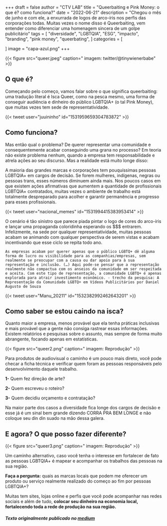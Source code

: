 +++
draft = false
author = "CTV LAB"
title = "Queerbaiting e Pink Money: o que é? como funciona?"
date = "2022-06-21"
description = "Chegou o mês de junho e com ele, a enxurrada de logos de arco-íris nos perfis das corporações todas. Muitas vezes o nome disso é Queerbaiting, vem entender como diferenciar uma homenagem sincera de um golpe publicitário"
tags = [
    "diversidade",
    "LGBTQIA",
    "ESG",
    "impacto",
    "branding",
    "pink money",
    "queerbating",
]
categories = [
    
]
image = "capa-azul.png"
+++

{{< figure src="queer.jpeg" caption=" imagem: twitter/@tinywienerbabe" >}}


## O que é?
Começando pelo começo, vamos falar sobre o que significa queerbaiting: uma tradução literal é Isca Queer, como na pesca mesmo, uma forma de conseguir audiência e dinheiro do público LGBTQIA+ (o tal Pink Money), que muitas vezes tem sede de representatividade.

{{< tweet user="juuininho" id="1531959659304783872" >}}

## Como funciona?
Mas então qual o problema? De querer representar uma comunidade e consequentemente acabar conseguindo uma grana no processo? Em teoria não existe problema nenhum, quando a empresa tem responsabilidade e atrela ações ao seu discurso. Mas a realidade está muito longe disso:

A maioria das grandes marcas e corporações tem pouquíssimas pessoas LGBTQIA+ em cargos de decisão. Se forem mulheres, indígenas, negras ou pessoas trans, esses números diminuem ainda mais. Nos poucos casos em que existem ações afirmativas que aumentem a quantidade de profissionais LGBTQIA+ contratados, muitas vezes o ambiente de trabalho está totalmente despreparado para acolher e garantir permanência e progresso para esses profissionais.

{{< tweet user="nacional_memes" id="1531994415383953414" >}}

O cenário é tão sinistro que parece piada pintar o logo de cores do arco-íris e lançar uma propaganda coloridinha esperando os $$$ entrarem. Infelizmente, na sede por qualquer representatividade, muitas pessoas acabam se animando com qualquer perspectiva de serem vistas e acabam incentivando que esse ciclo se repita todo ano.

`As empresas acabam por querer apenas que o público LGBTQ+ dê alguma forma de lucro ou visibilidade para as companhias/empresas, sem realmente se preocupar com a causa ou dar apoio para à sua representação e inclusão. (…) Aqui pode-se pensar que a representação realmente não compactua com os anseios da comunidade em ser respeitada e aceita. Com este tipo de representação, a comunidade LGBTQ+ é apenas explorada para atrair investimento econômico. - trecho da pesquisa: A Representação da Comunidade LGBTQ+ em Vídeos Publicitários por Daniel Augusto de Souza`

{{< tweet user="Manu_20211" id="1532382992462643201" >}}

## Como saber se estou caindo na isca?
Quanto maior a empresa, menos provável que ela tenha práticas inclusivas e mais provável que a gente não consiga rastrear essas informações. Existem relatórios e pesquisas sobre o assunto, mas sempre de forma muito abrangente, focando apenas em estatísticas.

{{< figure src="queer2.png" caption=" imagem: Reprodução" >}}

Para produtos de audiovisual o caminho é um pouco mais direto, você pode checar a ficha técnica e verificar quem foram as pessoas responsáveis pelo desenvolvimento daquele trabalho.

**1-** Quem fez direção de arte?

**2-** Quem escreveu o roteiro?

**3-** Quem decidiu orçamento e contratação?

Na maior parte dos casos a diversidade fica longe dos cargos de decisão e esse já é um sinal bem grande dizendo CORRA PRA BEM LONGE e não coloque seu din din suado na mão dessa galera.

## E agora? O que posso fazer diferente?

{{< figure src="queer3.png" caption=" imagem: Reprodução" >}}

Um caminho alternativo, caso você tenha o interesse em fortalecer de fato as pessoas LGBTQIA+ é mapear e acompanhar os trabalhos das pessoas na sua região.

**Faça a pergunta:** quais as marcas locais que podem me oferecer um produto ou serviço realmente realizado do começo ao fim por pessoas LGBTQIA+?

Muitas tem sites, lojas online e perfis que você pode acompanhar nas redes sociais e além de tudo, **colocar seu dinheiro na economia local, fortalecendo toda a rede de produção na sua região.**


##### Texto originalmente publicado no [medium](https://ctv-lab.medium.com/queerbaiting-e-pink-money-o-que-%C3%A9-como-funciona-62665887976f)
